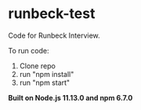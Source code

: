 # runbeck-test

Code for Runbeck Interview.

To run code:

1. Clone repo
2. run "npm install"
3. run "npm start"

**Built on Node.js 11.13.0 and npm 6.7.0**
